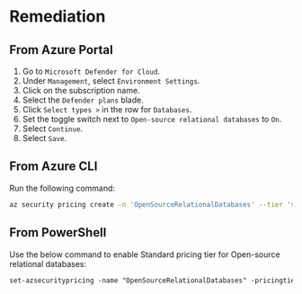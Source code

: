 # Remediation

## From Azure Portal

1. Go to `Microsoft Defender for Cloud`.
2. Under `Management`, select `Environment Settings`.
3. Click on the subscription name.
4. Select the `Defender plans` blade.
5. Click `Select types >` in the row for `Databases`.
6. Set the toggle switch next to `Open-source relational databases` to `On`.
7. Select `Continue`.
8. Select `Save`.

## From Azure CLI

Run the following command:

```sh
az security pricing create -n 'OpenSourceRelationalDatabases' --tier 'standard'
```

## From PowerShell

Use the below command to enable Standard pricing tier for Open-source relational databases:

```ps
set-azsecuritypricing -name "OpenSourceRelationalDatabases" -pricingtier "Standard"
```

